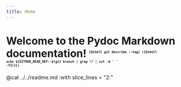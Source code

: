 ```yaml
---
title: Home
---
```


# Welcome to the Pydoc Markdown documentation! <sup style="font-size: 10px"><code>{@shell git describe --tag} ({@shell echo ${GITHUB_HEAD_REF:-$(git branch | grep \\* | cut -d ' ' -f2)\}})</code></sup>

@cat ../../readme.md :with slice_lines = "2:"
